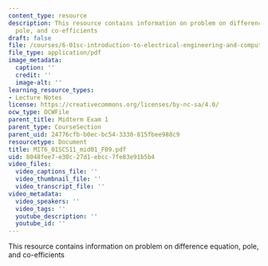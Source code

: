 ```yaml
---
content_type: resource
description: This resource contains information on problem on difference equation,
  pole, and co-efficients
draft: false
file: /courses/6-01sc-introduction-to-electrical-engineering-and-computer-science-i-spring-2011/8048fee7e30c27d1ebcc7fe83e91b5b4_MIT6_01SCS11_mid01_F09.pdf
file_type: application/pdf
image_metadata:
  caption: ''
  credit: ''
  image-alt: ''
learning_resource_types:
- Lecture Notes
license: https://creativecommons.org/licenses/by-nc-sa/4.0/
ocw_type: OCWFile
parent_title: Midterm Exam 1
parent_type: CourseSection
parent_uid: 24776cfb-b0ec-bc54-3330-815fbee988c9
resourcetype: Document
title: MIT6_01SCS11_mid01_F09.pdf
uid: 8048fee7-e30c-27d1-ebcc-7fe83e91b5b4
video_files:
  video_captions_file: ''
  video_thumbnail_file: ''
  video_transcript_file: ''
video_metadata:
  video_speakers: ''
  video_tags: ''
  youtube_description: ''
  youtube_id: ''
---
```

This resource contains information on problem on difference equation, pole, and co-efficients